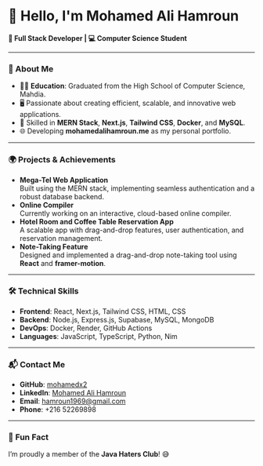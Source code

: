 # 👋 Hello, I'm Mohamed Ali Hamroun  

**🚀 Full Stack Developer | 💻 Computer Science Student**  

---

### 🌟 About Me  
- 👨‍🎓 **Education**: Graduated from the High School of Computer Science, Mahdia.  
- 🖥️ Passionate about creating efficient, scalable, and innovative web applications.  
- 🧩 Skilled in **MERN Stack**, **Next.js**, **Tailwind CSS**, **Docker**, and **MySQL**.  
- 🌐 Developing **mohamedalihamroun.me** as my personal portfolio.  

---

### 🌍 Projects & Achievements  
- **Mega-Tel Web Application**  
  Built using the MERN stack, implementing seamless authentication and a robust database backend.  
- **Online Compiler**  
  Currently working on an interactive, cloud-based online compiler.  
- **Hotel Room and Coffee Table Reservation App**  
  A scalable app with drag-and-drop features, user authentication, and reservation management.  
- **Note-Taking Feature**  
  Designed and implemented a drag-and-drop note-taking tool using **React** and **framer-motion**.  

---

### 🛠️ Technical Skills  
- **Frontend**: React, Next.js, Tailwind CSS, HTML, CSS  
- **Backend**: Node.js, Express.js, Supabase, MySQL, MongoDB  
- **DevOps**: Docker, Render, GitHub Actions  
- **Languages**: JavaScript, TypeScript, Python, Nim  

---

### 📬 Contact Me  
- **GitHub**: [mohamedx2](https://github.com/mohamedx2/)  
- **LinkedIn**: [Mohamed Ali Hamroun](https://www.linkedin.com/in/mohamed-ali-hamroun-486573314/)  
- **Email**: hamroun1969@gmail.com  
- **Phone**: +216 52269898  

---

### 🌟 Fun Fact  
I’m proudly a member of the **Java Haters Club**! 😅  
